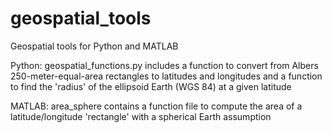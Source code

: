 # geospatial_tools
Geospatial tools for Python and MATLAB

Python:
geospatial_functions.py includes a function to convert from Albers 250-meter-equal-area rectangles to latitudes and longitudes and a function to find the 'radius' of the ellipsoid Earth (WGS 84) at a given latitude

MATLAB:
area_sphere contains a function file to compute the area of a latitude/longitude 'rectangle' with a spherical Earth assumption
